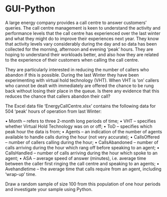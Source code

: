 # GUI-Python

A large energy company provides a call centre to answer customers’ queries. The call centre management
is keen to understand the activity and performance levels that the call centre has experienced over the last
winter and what they might do to improve their experiences next year. They know that activity levels vary
considerably during the day and so data has been collected for the morning, afternoon and evening ‘peak’
hours. They are hoping to understand their workloads better, and also how they are related to the experience
of their customers when calling the call centre.


They are particularly interested in reducing the number of callers who abandon if this is possible. During the
last Winter they have been experimenting with virtual hold technology (VHT). When VHT is ‘on’ callers who
cannot be dealt with immediately are offered the chance to be rung back without losing their place in the
queue. Is there any evidence that this reduces the chance that callers abandon their call?


The Excel data file ‘EnergyCallCentre.xlsx’ contains the following data for 504 ‘peak’ hours of operation from
last Winter:

• Month – refers to three 2-month long periods of time;
• VHT – specifies whether Virtual Hold Technology was on or off;
• ToD – specifies which peak hour the data is from;
• Agents – an indication of the number of agents available to handle calls during the hour (not very
accurate);
• CallsOffered – number of callers calling during the hour;
• CallsAbandoned – number of calls arriving during the hour which rang off before speaking to an agent;
• CallsHandled – number of calls arriving during the hour which spoke to an agent;
• ASA – average speed of answer (minutes), i.e. average time between the caller first ringing the call
centre and speaking to an agents;
• Avehandletime – the average time that calls require from an agent, including ‘wrap-up’ time.


Draw a random sample of size 100 from this population of one hour periods and investigate your sample
using Python.
